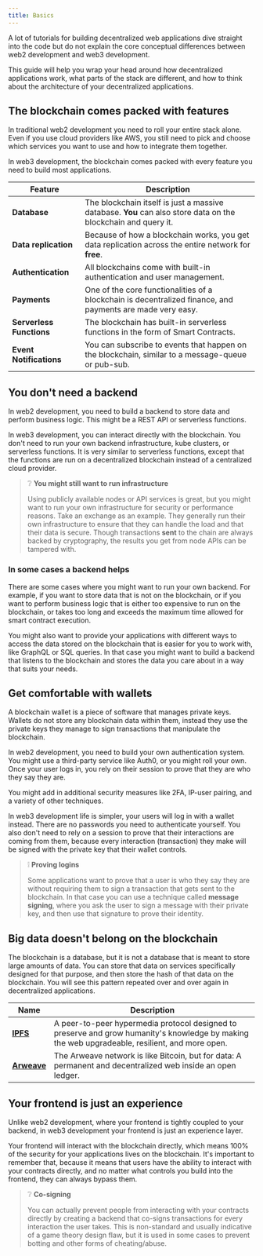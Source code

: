 ```yaml
---
title: Basics
---
```


<head>
  <title>EOS dApps - Beginner Concepts</title>
</head>

A lot of tutorials for building decentralized web applications dive straight into the code but do not explain the core conceptual differences between web2 development and web3 development. 

This guide will help you wrap your head around how decentralized applications work, what parts of the stack are different, and how to think about the architecture of your decentralized applications.

## The blockchain comes packed with features

In traditional web2 development you need to roll your entire stack alone. Even if you use cloud providers like AWS, you still need to pick and choose which services you want to use and how to integrate them together.

In web3 development, the blockchain comes packed with every feature you need to build most applications.

| Feature | Description                                                                                                                                       |
| --- |---------------------------------------------------------------------------------------------------------------------------------------------------|
| **Database** | The blockchain itself is just a massive database. **You** can also store data on the blockchain and query it.                                     |
| **Data replication** | Because of how a blockchain works, you get data replication across the entire network for **free**.                                               |
| **Authentication** | All blockchains come with built-in authentication and user management.                                                                            |
| **Payments** | One of the core functionalities of a blockchain is decentralized finance, and payments are made very easy.                                        |
| **Serverless Functions** | The blockchain has built-in serverless functions in the form of Smart Contracts.                                                                  |
| **Event Notifications** | You can subscribe to events that happen on the blockchain, similar to a message-queue or pub-sub. |

## You don't need a backend

In web2 development, you need to build a backend to store data and perform business logic. This might be a REST API or serverless functions.

In web3 development, you can interact directly with the blockchain. You don't need to run your own backend infrastructure, kube clusters, or serverless functions. It is very similar to serverless functions, except that the functions are run on a decentralized blockchain instead of a centralized cloud provider.

> ❔ **You might still want to run infrastructure**
> 
> Using publicly available nodes or API services is great, but you might want to run your own infrastructure for security or performance reasons.
> Take an exchange as an example. They generally run their own infrastructure to ensure that they can handle the load and that their data is secure.
> Though transactions **sent** to the chain are always backed by cryptography, the results you get from node APIs can be tampered with.

### In some cases a backend helps

There are some cases where you might want to run your own backend. For example, if you want to store data that is not on the blockchain, or if you want to perform business logic that is either too expensive to run on the blockchain, or takes too long and exceeds the maximum time allowed for smart contract execution.

You might also want to provide your applications with different ways to access the data stored on the blockchain that is easier for you 
to work with, like GraphQL or SQL queries. In that case you might want to build a backend that listens to the blockchain and stores the data you care about in a way that suits your needs. 

## Get comfortable with wallets

A blockchain wallet is a piece of software that manages private keys. Wallets do not store any blockchain data within them, instead they use the private keys they manage to sign transactions that manipulate the blockchain.

In web2 development, you need to build your own authentication system. You might use a third-party service like Auth0, or you might roll your own. Once your user logs in, you rely on their session to prove that they are who they say they are. 

You might add in additional security measures like 2FA, IP-user pairing, and a variety of other techniques. 

In web3 development life is simpler, your users will log in with a wallet instead. There are no passwords you need to authenticate yourself. 
You also don't need to rely on a session to prove that their interactions are coming from them, because every interaction (transaction) 
they make will be signed with the private key that their wallet controls.

> ❕ **Proving logins**
> 
> Some applications want to prove that a user is who they say they are without requiring them to sign a transaction that gets
> sent to the blockchain. In that case you can use a technique called **message signing**, where you ask the user to sign a message
> with their private key, and then use that signature to prove their identity. 

## Big data doesn't belong on the blockchain

The blockchain is a database, but it is not a database that is meant to store large amounts of data. You can store that data on 
services specifically designed for that purpose, and then store the hash of that data on the blockchain. You will see this pattern
repeated over and over again in decentralized applications.

| Name                                    | Description                                                                                                                                     |
|-----------------------------------------|-------------------------------------------------------------------------------------------------------------------------------------------------|
| [**IPFS**](https://ipfs.tech/)          | A peer-to-peer hypermedia protocol designed to preserve and grow humanity's knowledge by making the web upgradeable, resilient, and more open.  |
| [**Arweave**](https://www.arweave.org/) | The Arweave network is like Bitcoin, but for data: A permanent and decentralized web inside an open ledger.                                     |


## Your frontend is just an experience

Unlike web2 development, where your frontend is tightly coupled to your backend, in web3 development your frontend is just an experience layer.

Your frontend will interact with the blockchain directly, which means 100% of the security for your applications lives on the blockchain. It's 
important to remember that, because it means that users have the ability to interact with your contracts directly, and 
no matter what controls you build into the frontend, they can always bypass them.

> ❔ **Co-signing**
> 
> You can actually prevent people from interacting with your contracts directly by creating a backend that co-signs transactions
> for every interaction the user takes. This is non-standard and usually indicative of a game theory design flaw, but it 
> is used in some cases to prevent botting and other forms of cheating/abuse.

